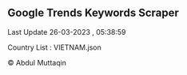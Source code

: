 

## Google Trends Keywords Scraper 
 
Last Update 26-03-2023 , 05:38:59

Country List :
VIETNAM.json



© Abdul Muttaqin 
